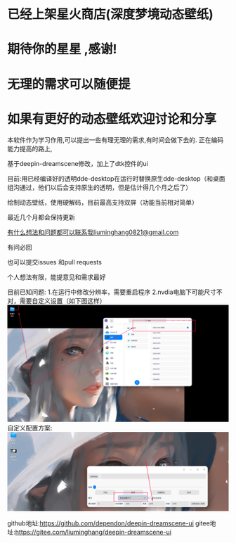 # 已经上架星火商店(深度梦境动态壁纸)
# 期待你的星星 ,感谢!
# 无理的需求可以随便提
# 如果有更好的动态壁纸欢迎讨论和分享
本软件作为学习作用,可以提出一些有理无理的需求,有时间会做下去的.
正在编码能力提高的路上,

基于deepin-dreamscene修改，加上了dtk控件的ui

目前:用已经编译好的透明dde-desktop在运行时替换原生dde-desktop（和桌面组沟通过，他们以后会支持原生的透明，但是估计得几个月之后了）

绘制动态壁纸，使用硬解码，目前最高支持双屏（功能当前相对简单）

最近几个月都会保持更新

有什么想法和问题都可以联系我liuminghang0821@gmail.com

有问必回

也可以提交issues 和pull requests

个人想法有限，能提意见和需求最好

目前已知问题:
1.在运行中修改分辨率，需要重启程序
2.nvdia电脑下可能尺寸不对，需要自定义设置（如下图这样）
![image](./img/1.png)
自定义配置方案:
![image](./img/2.png)


github地址:https://github.com/dependon/deepin-dreamscene-ui
gitee地址:https://gitee.com/liuminghang/deepin-dreamscene-ui

